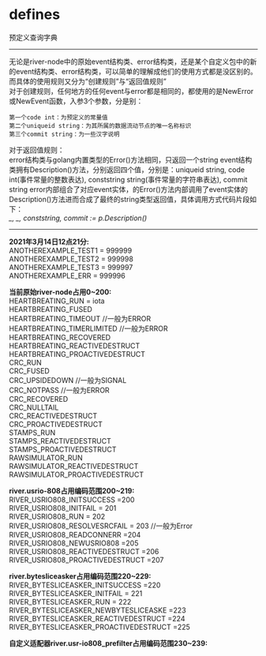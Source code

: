 # defines
预定义查询字典
***
无论是river-node中的原始event结构类、error结构类，还是某个自定义包中的新的event结构类、error结构类，可以简单的理解成他们的使用方式都是没区别的。  
而具体的使用规则又分为“创建规则”与“返回值规则”  
对于创建规则，任何地方的任何event与error都是相同的，都使用的是NewError或NewEvent函数，入参3个参数，分是别：  

    第一个code int：为预定义的常量值
    第二个uniqueid string：为其所属的数据流动节点的唯一名称标识
    第三个commit string：为一些汉字说明
    
对于返回值规则：  
    error结构类与golang内置类型的Error()方法相同，只返回一个string
    event结构类拥有Description()方法，分别返回四个值，分别是：uniqueid string, code int(事件常量的整数表达), conststring string(事件常量的字符串表达), commit string
    error内部组合了对应event实体，的Error()方法内部调用了event实体的Description()方法进而合成了最终的string类型返回值，具体调用方式代码片段如下：  
    *_, _, conststring, commit  := p.Description()*
***
  **2021年3月14日12点21分:**  
	ANOTHEREXAMPLE_TEST1 = 999999  
	ANOTHEREXAMPLE_TEST2 = 999998  
	ANOTHEREXAMPLE_TEST3 = 999997  
	ANOTHEREXAMPLE_ERR = 999996  

  **当前原始river-node占用0~200:**  
	HEARTBREATING_RUN = iota  
	HEARTBREATING_FUSED  
	HEARTBREATING_TIMEOUT //一般为ERROR  
	HEARTBREATING_TIMERLIMITED //一般为ERROR  
	HEARTBREATING_RECOVERED  
	HEARTBREATING_REACTIVEDESTRUCT  
	HEARTBREATING_PROACTIVEDESTRUCT  
	CRC_RUN  
	CRC_FUSED   
	CRC_UPSIDEDOWN //一般为SIGNAL  
	CRC_NOTPASS //一般为ERROR  
	CRC_RECOVERED  
	CRC_NULLTAIL  
	CRC_REACTIVEDESTRUCT  
	CRC_PROACTIVEDESTRUCT  
	STAMPS_RUN  
	STAMPS_REACTIVEDESTRUCT  
	STAMPS_PROACTIVEDESTRUCT  
	RAWSIMULATOR_RUN  
	RAWSIMULATOR_REACTIVEDESTRUCT  
	RAWSIMULATOR_PROACTIVEDESTRUCT  

  **river.usrio-808占用编码范围200~219:**    
	RIVER_USRIO808_INITSUCCESS =200  
	RIVER_USRIO808_INITFAIL = 201  
	RIVER_USRIO808_RUN = 202  
	RIVER_USRIO808_RESOLVESRCFAIL = 203 //一般为Error  
	RIVER_USRIO808_READCONNERR =204  
	RIVER_USRIO808_NEWUSRIO808 =205  
	RIVER_USRIO808_REACTIVEDESTRUCT =206  
	RIVER_USRIO808_PROACTIVEDESTRUCT =207  

  **river.bytesliceasker占用编码范围220~229:**  
	RIVER_BYTESLICEASKER_INITSUCCESS =220  
	RIVER_BYTESLICEASKER_INITFAIL = 221  
	RIVER_BYTESLICEASKER_RUN = 222  
	RIVER_BYTESLICEASKER_NEWBYTESLICEASKE =223  
	RIVER_BYTESLICEASKER_REACTIVEDESTRUCT =224  
	RIVER_BYTESLICEASKER_PROACTIVEDESTRUCT =225  
  
  **自定义适配器river.usr-io808_prefilter占用编码范围230~239:**    
